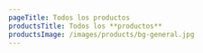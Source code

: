 ```yaml
---
pageTitle: Todos los productos
productsTitle: Todos los **productos**
productsImage: /images/products/bg-general.jpg
---
```

